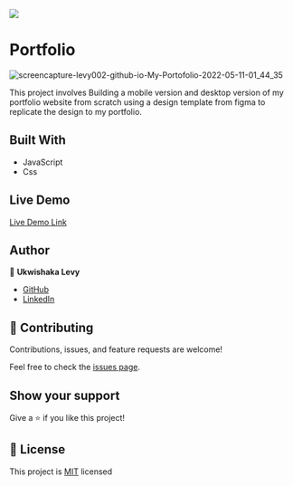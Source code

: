 ![](https://img.shields.io/badge/Microverse-blueviolet)

# Portfolio
![screencapture-levy002-github-io-My-Portofolio-2022-05-11-01_44_35](https://user-images.githubusercontent.com/87197412/167742258-52c02c6c-dc83-4be6-9fec-76ed42151f66.png)


This project involves Building a mobile version and desktop version of my portfolio website from scratch using a design template from figma to replicate the design to my portfolio.

## Built With

- JavaScript
- Css


## Live Demo

[Live Demo Link](https://levy002.github.io/My-Portofolio/)


## Author

👤 **Ukwishaka Levy**

- [GitHub](https://github.com/levy002)
- [LinkedIn](https://www.linkedin.com/in/levy-ukwishaka-405391223)

## 🤝 Contributing

Contributions, issues, and feature requests are welcome!

Feel free to check the [issues page](.../).

## Show your support

Give a ⭐️ if you like this project!

## 📝 License

This project is [MIT](./MIT.md) licensed
